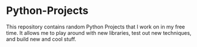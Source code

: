 # Python-Projects

This repository contains random Python Projects that I work on in my free time. It allows me to play around with new libraries, test out new techniques, and build new and cool stuff.

